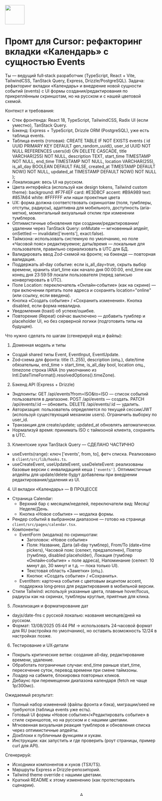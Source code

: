 <img src="https://r2cdn.perplexity.ai/pplx-full-logo-primary-dark%402x.png" style="height:64px;margin-right:32px"/>

# Промт для Cursor: рефакторинг вкладки «Календарь» с сущностью Events

Ты — ведущий full‑stack разработчик (TypeScript, React + Vite, TailwindCSS, TanStack Query, Express, Drizzle/PostgreSQL). Задача: рефакторинг вкладки «Календарь» и внедрение новой сущности событий (events) с UI формы создания/редактирования по прикреплённым скриншотам, но на русском и с нашей цветовой схемой.

Контекст и требования:

- Стек фронтенда: React 18, TypeScript, TailwindCSS, Radix UI (если уместно), TanStack Query.
- Бэкенд: Express + TypeScript, Drizzle ORM (PostgreSQL), уже есть таблица events.
- Таблица events (готовая):
CREATE TABLE IF NOT EXISTS events (
id UUID PRIMARY KEY DEFAULT gen_random_uuid(),
user_id UUID NOT NULL REFERENCES users(id) ON DELETE CASCADE,
title VARCHAR(255) NOT NULL,
description TEXT,
start_time TIMESTAMP NOT NULL,
end_time TIMESTAMP NOT NULL,
location VARCHAR(255),
is_all_day BOOLEAN DEFAULT FALSE,
created_at TIMESTAMP DEFAULT NOW() NOT NULL,
updated_at TIMESTAMP DEFAULT NOW() NOT NULL
);
- Локализация: весь UI на русском.
- Цвета интерфейса (используй как design tokens, Tailwind custom theme):
background: \#F7F4EF
card: \#E3DBCF
accent: \#B9A989
text: \#857A64
white: \#FFFFFF
или наши проектные цвета
- UX: форма должна соответствовать скриншотам (поля, тумблеры, отступы, радиусы), адаптивна для мобильного, доступность (aria-метки), моментальный визуальный отклик при изменении тумблеров.
- Оптимистичные обновления при создании/редактировании/удалении через TanStack Query: onMutate — мгновенный апдейт, onSettled — invalidate(['events'], exact:false).
- Таймзона: использовать системную по умолчанию, но поле «Часовой пояс» редактируемое; даты/время — локальные для пользователя, правильно сериализовать в UTC для БД.
- Валидировать ввод Zod-схемой на фронте; на бэкенде — повторная валидация.
- Поддержать all‑day событие: если is_all_day=true, скрыть выбор времени, хранить start_time как начало дня 00:00:00, end_time как конец дня 23:59:59 локали пользователя (перед записью конвертировать в UTC).
- Поле Location: переключатель «Онлайн‑событие» (как на скрине) — при включении прятать поле адреса и сохранять location="online" (или ссылку, если введена).
- Кнопка «Создать событие» / «Сохранить изменения». Кнопка disabled, если форма невалидна.
- Уведомления (toast) об успехе/ошибке.
- Повторение (Repeat) сейчас выключено — добавить тумблер и placeholder UI, но без серверной логики (подготовить типы на будущее).

Что нужно сделать по шагам (сгенерируй код и файлы):

1) Доменная модель и типы

- Создай shared типы Event, EventInput, EventUpdate.
- Zod‑схема для фронта: title (1..255), description (опц.), date/time обязательны, end_time > start_time, is_all_day bool, location опц., timezone строка IANA (по умолчанию из Intl.DateTimeFormat().resolvedOptions().timeZone).

2) Бэкенд API (Express + Drizzle)

- Эндпоинты:
GET /api/events?from=ISO\&to=ISO — список событий пользователя в диапазоне.
POST /api/events — создать.
PATCH /api/events/:id — обновить.
DELETE /api/events/:id — удалить.
- Авторизация: пользователь определяется по текущей сессии/JWT (используй существующий механизм users). Ограничить выборку по user_id.
- Транзакция для create/update; updated_at обновлять автоматически.
- Нормализуй время: принимать ISO с таймзоной клиента, сохранять в UTC.

3) Клиентские хуки TanStack Query — СДЕЛАНО ЧАСТИЧНО

- useEvents(range): ключ ['events', from, to], фетч списка. Реализовано в `client/src/lib/hooks.ts`.
- useCreateEvent, useUpdateEvent, useDeleteEvent: реализованы базовые версии с инвалидацией кеша `['events']`.
  Оптимистичные апдейты для update/delete будут добавлены при внедрении редактирования/удаления из UI.

4) UI вкладки «Календарь» — В ПРОЦЕССЕ

- Страница Calendar:
    - Верхний бар с месяцем/неделей, переключатели вид: Месяц/Неделя/День.
    - Кнопка «Новое событие» — модалка формы.
- Рендер событий в выбранном диапазоне — готово на странице `client/src/pages/calendar.tsx`.
- Компоненты:
    - EventForm (модалка) по скриншотам:
        - Заголовок: «Новое событие»
        - Поля: Название, Дата (all‑day тумблер), From/To (date+time pickers), Часовой пояс (селект, предзаполнен), Повтор (тумблер, disabled placeholder), Локация (тумблер «Онлайн‑событие» + поле адреса), Напоминание (селект: 10 минут до, 30 минут и т.д. — пока только UI).
        - Текстовая область «Заметки» (опц.).
        - Кнопки: «Создать событие» / «Сохранить».
    - EventItem: карточка события с цветовым акцентом accent, поддержка long‑press для редактирования в мобильной версии.
- Стили Tailwind: используй указанные цвета, плавные hover/focus, радиусы как на скринах, тумблеры круглые, приятные для клика.

5) Локализация и форматирование дат

- dayjs/date-fns с русской локалью: названия месяцев/дней на русском.
- Формат: 13/08/2025 05:44 PM → использовать 24‑часовой формат для RU (настройка по умолчанию), но оставить возможность 12/24 в настройках позже.

6) Тестирование и UX‑детали

- Покрыть критические ветви: создание all‑day, редактирование времени, удаление.
- Обработать пограничные случаи: end_time раньше start_time, пересечение суток, перевод времени при смене таймзоны.
- Лоадер на сабмите, блокировка повторных кликов.
- Дебаунс при перемещении диапазона календаря (fetch не чаще 1р/300мс).

Ожидаемый результат:

- Полный набор изменений (файлы фронта и бэка), миграции/seed не требуются (таблица events уже есть).
- Готовый UI формы «Новое событие»/«Редактировать событие» в стиле скриншотов, но на русском и с нашими цветами.
- Мгновенная визуальная реакция тумблеров и обновления списка через оптимистичные апдейты.
- Докблоки к публичным функциям и хукам.
- Инструкции: как запустить и где проверить (роут страницы, пример curl для API).

Сгенерируй:

- Исходники компонентов и хуков (TSX/TS).
- Маршруты Express и Drizzle‑репозиторий.
- Tailwind theme override с нашими цветами.
- Краткий README к этому изменению (как протестировать сценарии).

<div style="text-align: center">⁂</div>

[^1]: image.jpg

[^2]: image.jpg

